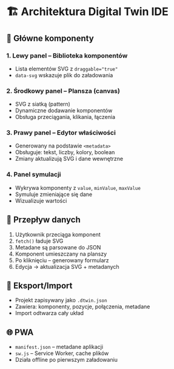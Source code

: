 # 🏗️ Architektura Digital Twin IDE

## 🔧 Główne komponenty

### 1. Lewy panel – Biblioteka komponentów
- Lista elementów SVG z `draggable="true"`
- `data-svg` wskazuje plik do załadowania

### 2. Środkowy panel – Plansza (canvas)
- SVG z siatką (pattern)
- Dynamiczne dodawanie komponentów
- Obsługa przeciągania, klikania, łączenia

### 3. Prawy panel – Edytor właściwości
- Generowany na podstawie `<metadata>`
- Obsługuje: tekst, liczby, kolory, boolean
- Zmiany aktualizują SVG i dane wewnętrzne

### 4. Panel symulacji
- Wykrywa komponenty z `value`, `minValue`, `maxValue`
- Symuluje zmieniające się dane
- Wizualizuje wartości

## 🔄 Przepływ danych

1. Użytkownik przeciąga komponent
2. `fetch()` ładuje SVG
3. Metadane są parsowane do JSON
4. Komponent umieszczany na planszy
5. Po kliknięciu – generowany formularz
6. Edycja → aktualizacja SVG + metadanych

## 💾 Eksport/Import
- Projekt zapisywany jako `.dtwin.json`
- Zawiera: komponenty, pozycje, połączenia, metadane
- Import odtwarza cały układ

## 🌐 PWA
- `manifest.json` – metadane aplikacji
- `sw.js` – Service Worker, cache plików
- Działa offline po pierwszym załadowaniu
